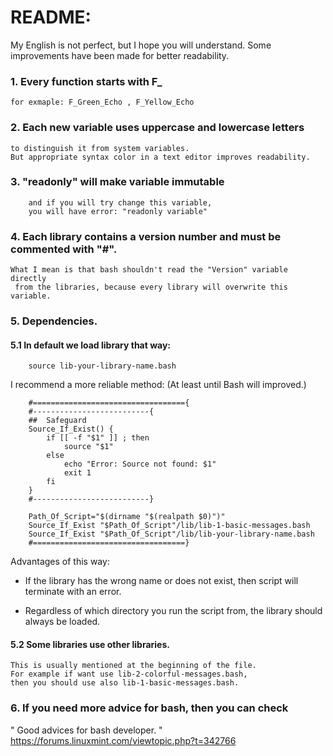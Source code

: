 

# README:

My English is not perfect, but I hope you will understand.
Some improvements have been made for better readability.

### 1. Every function starts with  F_
    for exmaple: F_Green_Echo , F_Yellow_Echo

### 2. Each new variable uses uppercase and lowercase letters
    to distinguish it from system variables.
    But appropriate syntax color in a text editor improves readability.

### 3. "readonly" will make variable immutable
        and if you will try change this variable,
        you will have error: "readonly variable"

### 4. Each library contains a version number and must be commented with "#".
    What I mean is that bash shouldn't read the "Version" variable directly
     from the libraries, because every library will overwrite this variable.

### 5. Dependencies.

####    5.1 In default we load library that way:

        source lib-your-library-name.bash

I recommend a more reliable method:
(At least until Bash will improved.)

        #=================================={
        #--------------------------{
        ##  Safeguard
        Source_If_Exist() {
            if [[ -f "$1" ]] ; then
                source "$1"
            else
                echo "Error: Source not found: $1"
                exit 1
            fi
        }
        #--------------------------}

        Path_Of_Script="$(dirname "$(realpath $0)")"
        Source_If_Exist "$Path_Of_Script"/lib/lib-1-basic-messages.bash
        Source_If_Exist "$Path_Of_Script"/lib/lib-your-library-name.bash
        #==================================}

Advantages of this way:

- If the library has the wrong name or does not exist, 
    then script will terminate with an error.

- Regardless of which directory you run the script from,
    the library should always be loaded.


####    5.2 Some libraries use other libraries.
    This is usually mentioned at the beginning of the file.
    For example if want use lib-2-colorful-messages.bash,
    then you should use also lib-1-basic-messages.bash.


### 6. If you need more advice for bash, then you can check
" Good advices for bash developer. "
<https://forums.linuxmint.com/viewtopic.php?t=342766>



